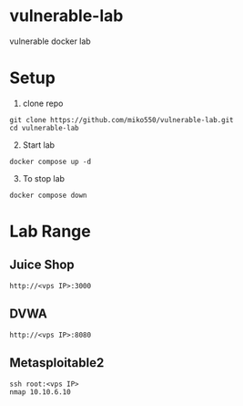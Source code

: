 # vulnerable-lab
vulnerable docker lab

# Setup
1. clone repo
```
git clone https://github.com/miko550/vulnerable-lab.git
cd vulnerable-lab
```
2. Start lab
```
docker compose up -d
```
3. To stop lab
```
docker compose down
```

# Lab Range
## Juice Shop
```
http://<vps IP>:3000
```
## DVWA
```
http://<vps IP>:8080
```
## Metasploitable2
```
ssh root:<vps IP>
nmap 10.10.6.10
```

